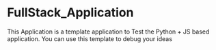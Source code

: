 # FullStack_Application
This Application is a template application to Test the Python + JS based application. You can use this template to debug your ideas
